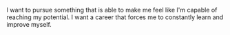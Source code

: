 I want to pursue something that is able to make me feel like I'm capable of reaching my potential.
I want a career that forces me to constantly learn and improve myself.
